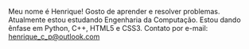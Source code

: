 Meu nome é Henrique!
Gosto de aprender e resolver problemas.
Atualmente estou estudando Engenharia da Computação. Estou dando ênfase em Python, C++, HTML5 e CSS3.
Contato por e-mail: henrique_c_p@outlook.com

<!---
hickcp/hickcp is a ✨ special ✨ repository because its `README.md` (this file) appears on your GitHub profile.
You can click the Preview link to take a look at your changes.
--->
